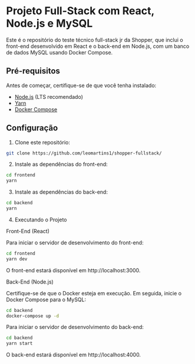 # Projeto Full-Stack com React, Node.js e MySQL

Este é o repositório do teste técnico full-stack jr da Shopper, que inclui o front-end desenvolvido em React e o back-end em Node.js, com um banco de dados MySQL usando Docker Compose.

## Pré-requisitos

Antes de começar, certifique-se de que você tenha instalado:

- [Node.js](https://nodejs.org/) (LTS recomendado)
- [Yarn](https://classic.yarnpkg.com/en/docs/install/)
- [Docker Compose](https://docs.docker.com/compose/install/)

## Configuração

1. Clone este repositório:

```bash
git clone https://github.com/leomartins1/shopper-fullstack/
```

2. Instale as dependências do front-end:
```bash
cd frontend
yarn
```

3. Instale as dependências do back-end:
```bash
cd backend
yarn
```

4. Executando o Projeto

Front-End (React)

Para iniciar o servidor de desenvolvimento do front-end:

```bash
cd frontend
yarn dev
```

O front-end estará disponível em http://localhost:3000.

Back-End (Node.js)

Certifique-se de que o Docker esteja em execução. Em seguida, inicie o Docker Compose para o MySQL:

```bash
cd backend
docker-compose up -d
```

Para iniciar o servidor de desenvolvimento do back-end:

```bash
cd backend
yarn start
```
O back-end estará disponível em http://localhost:4000.
